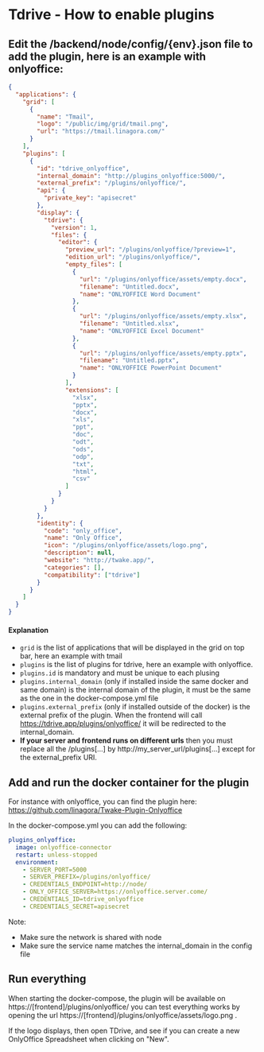 # Tdrive - How to enable plugins

## Edit the /backend/node/config/{env}.json file to add the plugin, here is an example with onlyoffice:

```json
{
  "applications": {
    "grid": [
      {
        "name": "Tmail",
        "logo": "/public/img/grid/tmail.png",
        "url": "https://tmail.linagora.com/"
      }
    ],
    "plugins": [
      {
        "id": "tdrive_onlyoffice",
        "internal_domain": "http://plugins_onlyoffice:5000/",
        "external_prefix": "/plugins/onlyoffice/",
        "api": {
          "private_key": "apisecret"
        },
        "display": {
          "tdrive": {
            "version": 1,
            "files": {
              "editor": {
                "preview_url": "/plugins/onlyoffice/?preview=1",
                "edition_url": "/plugins/onlyoffice/",
                "empty_files": [
                  {
                    "url": "/plugins/onlyoffice/assets/empty.docx",
                    "filename": "Untitled.docx",
                    "name": "ONLYOFFICE Word Document"
                  },
                  {
                    "url": "/plugins/onlyoffice/assets/empty.xlsx",
                    "filename": "Untitled.xlsx",
                    "name": "ONLYOFFICE Excel Document"
                  },
                  {
                    "url": "/plugins/onlyoffice/assets/empty.pptx",
                    "filename": "Untitled.pptx",
                    "name": "ONLYOFFICE PowerPoint Document"
                  }
                ],
                "extensions": [
                  "xlsx",
                  "pptx",
                  "docx",
                  "xls",
                  "ppt",
                  "doc",
                  "odt",
                  "ods",
                  "odp",
                  "txt",
                  "html",
                  "csv"
                ]
              }
            }
          }
        },
        "identity": {
          "code": "only_office",
          "name": "Only Office",
          "icon": "/plugins/onlyoffice/assets/logo.png",
          "description": null,
          "website": "http://twake.app/",
          "categories": [],
          "compatibility": ["tdrive"]
        }
      }
    ]
  }
}
```

#### Explanation

- `grid` is the list of applications that will be displayed in the grid on top bar, here an example with tmail
- `plugins` is the list of plugins for tdrive, here an example with onlyoffice.
- `plugins.id` is mandatory and must be unique to each plusing
- `plugins.internal_domain` (only if installed inside the same docker and same domain) is the internal domain of the plugin, it must be the same as the one in the docker-compose.yml file
- `plugins.external_prefix` (only if installed outside of the docker) is the external prefix of the plugin. When the frontend will call https://tdrive.app/plugins/onlyoffice/ it will be redirected to the internal_domain.
- **If your server and frontend runs on different urls** then you must replace all the /plugins[...] by http://my_server_url/plugins[...] except for the external_prefix URI.

## Add and run the docker container for the plugin

For instance with onlyoffice, you can find the plugin here: https://github.com/linagora/Twake-Plugin-Onlyoffice

In the docker-compose.yml you can add the following:

```yml
plugins_onlyoffice:
  image: onlyoffice-connector
  restart: unless-stopped
  environment:
    - SERVER_PORT=5000
    - SERVER_PREFIX=/plugins/onlyoffice/
    - CREDENTIALS_ENDPOINT=http://node/
    - ONLY_OFFICE_SERVER=https://onlyoffice.server.come/
    - CREDENTIALS_ID=tdrive_onlyoffice
    - CREDENTIALS_SECRET=apisecret
```

Note:

- Make sure the network is shared with node
- Make sure the service name matches the internal_domain in the config file

## Run everything

When starting the docker-compose, the plugin will be available on https://[frontend]/plugins/onlyoffice/ you can test everything works by opening the url https://[frontend]/plugins/onlyoffice/assets/logo.png .

If the logo displays, then open TDrive, and see if you can create a new OnlyOffice Spreadsheet when clicking on "New".
